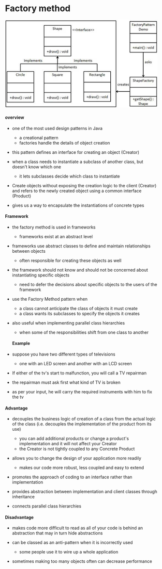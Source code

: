 # Factory method

![factory_method](https://github.com/farzadafi/Design_Pattern/blob/master/Factory_Method/img.png)

#### overview

- one of the most used design patterns in Java
    * a creational pattern
    * factories handle the details of object creation

- this pattern defines an interface for creating an object (Creator)

- when a class needs to instantiate a subclass of another class, but doesn't know which one
    * it lets subclasses decide which class to instantiate
- Create objects without exposing the creation logic to the client (Creator) and refers to the newly
  created object using a common interface (Product)
- gives us a way to encapsulate the instantiations of concrete types

#### Framework

- the factory method is used in frameworks
    * frameworks exist at an abstract level

- frameworks use abstract classes to define and maintain relationships between objects
    * often responsible for creating these objects as well

- the framework should not know and should not be concerned about instantiating specific objects
    * need to defer the decisions about specific objects to the users of the framework

- use the Factory Method pattern when
    * a class cannot anticipate the class of objects it must create
    * a class wants its subclasses to specify the objects it creates

- also useful when implementing parallel class hierarchies
    * when some of the responsibilities shift from one class to another

  #### Example

- suppose you have two different types of televisions
    * one with an LED screen and another with an LCD screen

- If either of the tv's start to malfunction, you will call a TV repairman

- the repairman must ask first what kind of TV is broken

- as per your input, he will carry the required instruments with him to fix the tv

#### Advantage

- decouples the business logic of creation of a class from the actual logic of the class (i.e.
  decouples the implementation of the product from its use)
    * you can add additional products or change a product's implementation and it will not
      affect your Creator
    * the Creator is not tightly coupled to any Concrete Product

- allows you to change the design of your application more readily
    * makes our code more robust, less coupled and easy to extend

- promotes the approach of coding to an interface rather than implementation

- provides abstraction between implementation and client classes through inheritance

- connects parallel class hierarchies

#### Disadvantage

- makes code more difficult to read as all of your code is behind an abstraction that may in
turn hide abstractions

- can be classed as an anti-pattern when it is incorrectly used
    * some people use it to wire up a whole application

- sometimes making too many objects often can decrease performance

